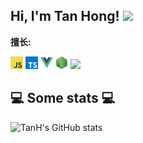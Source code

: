 <h2> Hi, I'm Tan Hong! <img src="https://media.giphy.com/media/mGcNjsfWAjY5AEZNw6/giphy.gif" width="50"></h2>


**擅长:**  

<code><img height="20" src="https://raw.githubusercontent.com/github/explore/80688e429a7d4ef2fca1e82350fe8e3517d3494d/topics/javascript/javascript.png"></code>
<code><img height="20" src="https://raw.githubusercontent.com/github/explore/80688e429a7d4ef2fca1e82350fe8e3517d3494d/topics/typescript/typescript.png"></code>
<code><img height="20" src="https://raw.githubusercontent.com/github/explore/80688e429a7d4ef2fca1e82350fe8e3517d3494d/topics/vue/vue.png"></code>
<code><img height="20" src="https://raw.githubusercontent.com/github/explore/80688e429a7d4ef2fca1e82350fe8e3517d3494d/topics/nodejs/nodejs.png"></code>
<img src="https://media.giphy.com/media/WUlplcMpOCEmTGBtBW/giphy.gif" width="30"> 
</br>
<h2>💻 Some stats 💻</h2>

![TanH's GitHub stats](https://github-readme-stats.vercel.app/api?username=tanhrepo&show_icons=true)

<!--
**tanhrepo/tanhrepo** is a ✨ _special_ ✨ repository because its `README.md` (this file) appears on your GitHub profile.

Here are some ideas to get you started:

- 🔭 I’m currently working on ...
- 🌱 I’m currently learning ...
- 👯 I’m looking to collaborate on ...
- 🤔 I’m looking for help with ...
- 💬 Ask me about ...
- 📫 How to reach me: ...
- 😄 Pronouns: ...
- ⚡ Fun fact: ...
-->
